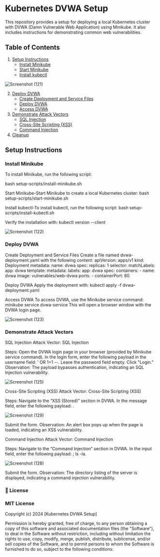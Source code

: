 # Kubernetes DVWA Setup

This repository provides a setup for deploying a local Kubernetes cluster with DVWA (Damn Vulnerable Web Application) using Minikube. It also includes instructions for demonstrating common web vulnerabilities.

## Table of Contents

1. [Setup Instructions](#setup-instructions)
    - [Install Minikube](#install-minikube)
    - [Start Minikube](#start-minikube)
    - [Install kubectl](#install-kubectl)
  
![Screenshot (121)](https://github.com/user-attachments/assets/9cbd2957-69ce-4894-8c80-e927f687ca91)

      
2. [Deploy DVWA](#deploy-dvwa)
    - [Create Deployment and Service Files](#create-deployment-and-service-files)
    - [Deploy DVWA](#deploy-dvwa)
    - [Access DVWA](#access-dvwa)
3. [Demonstrate Attack Vectors](#demonstrate-attack-vectors)
    - [SQL Injection](#sql-injection)
    - [Cross-Site Scripting (XSS)](#cross-site-scripting-xss)
    - [Command Injection](#command-injection)
4. [Cleanup](#cleanup)

## Setup Instructions

### Install Minikube

To install Minikube, run the following script:

bash setup-scripts/install-minikube.sh

Start Minikube-Start Minikube to create a local Kubernetes cluster: 
bash setup-scripts/start-minikube.sh

Install kubectl-To install kubectl, run the following script:
bash setup-scripts/install-kubectl.sh

Verify the installation with:
kubectl version --client

![Screenshot (122)](https://github.com/user-attachments/assets/f2ff50ab-727f-43d8-a004-260bdd3c8ea8)

### Deploy DVWA
Create Deployment and Service Files
Create a file named dvwa-deployment.yaml with the following content:
apiVersion: apps/v1
kind: Deployment
metadata:
  name: dvwa
spec:
  replicas: 1
  selector:
    matchLabels:
      app: dvwa
  template:
    metadata:
      labels:
        app: dvwa
    spec:
      containers:
      - name: dvwa
        image: vulnerables/web-dvwa
        ports:
        - containerPort: 80

Deploy DVWA
Apply the deployment with:
kubectl apply -f dvwa-deployment.yaml

Access DVWA
To access DVWA, use the Minikube service command:
minikube service dvwa-service
This will open a browser window with the DVWA login page.


![Screenshot (123)](https://github.com/user-attachments/assets/7d2e7e80-9ec0-4b1f-afb6-e9d8007b9814)



### Demonstrate Attack Vectors
SQL Injection
Attack Vector: SQL Injection

Steps:
Open the DVWA login page in your browser (provided by Minikube service command).
In the login form, enter the following payload in the username field: ' OR 1=1 --.
Leave the password field empty.
Click "Login."
Observation: The payload bypasses authentication, indicating an SQL Injection vulnerability.

![Screenshot (125)](https://github.com/user-attachments/assets/c45e8ef8-9bab-4c76-bda0-ef41b09065e9)


Cross-Site Scripting (XSS)
Attack Vector: Cross-Site Scripting (XSS)

Steps:
Navigate to the “XSS (Stored)” section in DVWA.
In the message field, enter the following payload: <script>alert('XSS')</script>.

![Screenshot (129)](https://github.com/user-attachments/assets/5451766e-3cc1-4f71-85c6-d28a1b35eb54)


Submit the form.
Observation: An alert box pops up when the page is loaded, indicating an XSS vulnerability.

Command Injection
Attack Vector: Command Injection

Steps:
Navigate to the “Command Injection” section in DVWA.
In the input field, enter the following payload: ; ls -la.

![Screenshot (128)](https://github.com/user-attachments/assets/16516cf3-a4a8-4865-a6eb-3a94c6e521e9)


Submit the form.
Observation: The directory listing of the server is displayed, indicating a command injection vulnerability.



### 📄 License

### MIT License

Copyright (c) 2024 [Kubernetes DVWA Setup]

Permission is hereby granted, free of charge, to any person obtaining a copy of this software and associated documentation files (the "Software"), to deal in the Software without restriction, including without limitation the rights to use, copy, modify, merge, publish, distribute, sublicense, and/or sell copies of the Software, and to permit persons to whom the Software is furnished to do so, subject to the following conditions:



